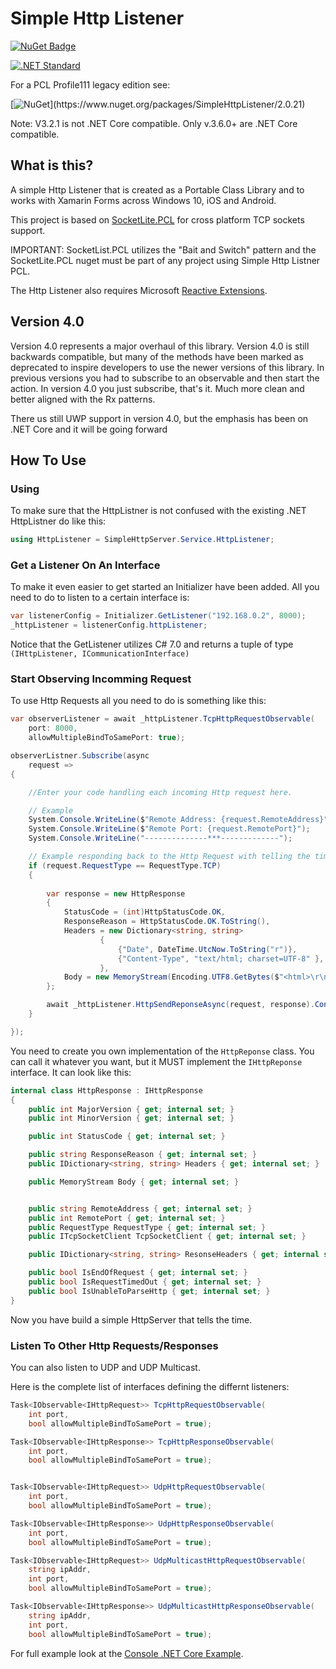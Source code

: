 # Simple Http Listener

[![NuGet Badge](https://buildstats.info/nuget/SimpleHttpListener)](https://www.nuget.org/packages/SimpleHttpListener)

[![.NET Standard](http://img.shields.io/badge/.NET_Standard-v1.2-green.svg)](https://docs.microsoft.com/da-dk/dotnet/articles/standard/library)

For a PCL Profile111 legacy edition see:

[![NuGet](https://img.shields.io/badge/nuget-2.0.21_(Profile_111)-yellow.svg)](https://www.nuget.org/packages/SimpleHttpListener/2.0.21)

Note: V3.2.1 is not .NET Core compatible. Only v.3.6.0+ are .NET Core compatible.

## What is this?

A simple Http Listener that is created as a Portable Class Library and to works with Xamarin Forms across Windows 10, iOS and Android.

This project is based on [SocketLite.PCL](https://github.com/1iveowl/sockets-for-pcl/) for cross platform TCP sockets support. 

IMPORTANT: SocketList.PCL utilizes the "Bait and Switch" pattern and the SocketLite.PCL nuget must be part of any project using Simple Http Listner PCL.

The Http Listener also requires Microsoft [Reactive Extensions](https://www.nuget.org/packages/Rx-Main). 

## Version 4.0
Version 4.0 represents a major overhaul of this library. Version 4.0 is still backwards compatible, but many of the methods have been marked as deprecated to inspire developers to use the newer versions of this library. In previous versions you had to subscribe to an observable and then start the action. In version 4.0 you just subscribe, that's it. Much more clean and better aligned with the Rx patterns.

There us still UWP support in version 4.0, but the emphasis has been on .NET Core and it will be going forward

## How To Use 

### Using
To make sure that the HttpListner is not confused with the existing .NET HttpListner do like this:

```cs
using HttpListener = SimpleHttpServer.Service.HttpListener;
```

### Get a Listener On An Interface
To make it even easier to get started an Initializer have been added. All you need to do to listen to a certain interface is:
```csharp
var listenerConfig = Initializer.GetListener("192.168.0.2", 8000);
_httpListener = listenerConfig.httpListener;
```
Notice that the GetListener utilizes C# 7.0 and returns a tuple of type ```(IHttpListener, ICommunicationInterface)```

### Start Observing Incomming Request

To use Http Requests all you need to do is something like this:

```csharp
var observerListener = await _httpListener.TcpHttpRequestObservable(
    port: 8000,
    allowMultipleBindToSamePort: true);

observerListner.Subscribe(async
    request =>
{

    //Enter your code handling each incoming Http request here.

    // Example
    System.Console.WriteLine($"Remote Address: {request.RemoteAddress}");
    System.Console.WriteLine($"Remote Port: {request.RemotePort}");
    System.Console.WriteLine("--------------***-------------");

    // Example responding back to the Http Request with telling the time:
    if (request.RequestType == RequestType.TCP)
    {
        
        var response = new HttpResponse
        {
            StatusCode = (int)HttpStatusCode.OK,
            ResponseReason = HttpStatusCode.OK.ToString(),
            Headers = new Dictionary<string, string>
                    {
                        {"Date", DateTime.UtcNow.ToString("r")},
                        {"Content-Type", "text/html; charset=UTF-8" },
                    },
            Body = new MemoryStream(Encoding.UTF8.GetBytes($"<html>\r\n<body>\r\n<h1>Hello, World! {DateTime.Now}</h1>\r\n</body>\r\n</html>"))
        };

        await _httpListener.HttpSendReponseAsync(request, response).ConfigureAwait(false);
    }

});
```
You need to create you own implementation of the `HttpReponse` class. You can call it whatever you want, but it MUST implement the `IHttpReponse` interface. It can look like this:

```csharp
internal class HttpResponse : IHttpResponse
{
    public int MajorVersion { get; internal set; }
    public int MinorVersion { get; internal set; }

    public int StatusCode { get; internal set; }

    public string ResponseReason { get; internal set; }
    public IDictionary<string, string> Headers { get; internal set; }

    public MemoryStream Body { get; internal set; }


    public string RemoteAddress { get; internal set; }
    public int RemotePort { get; internal set; }
    public RequestType RequestType { get; internal set; }
    public ITcpSocketClient TcpSocketClient { get; internal set; }

    public IDictionary<string, string> ResonseHeaders { get; internal set; }

    public bool IsEndOfRequest { get; internal set; }
    public bool IsRequestTimedOut { get; internal set; }
    public bool IsUnableToParseHttp { get; internal set; }
}
```


Now you have build a simple HttpServer that tells the time.
### Listen To Other Http Requests/Responses
You can also listen to UDP and UDP Multicast.

Here is the complete list of interfaces defining the differnt listeners:

```csharp
Task<IObservable<IHttpRequest>> TcpHttpRequestObservable(
    int port,
    bool allowMultipleBindToSamePort = true);

Task<IObservable<IHttpResponse>> TcpHttpResponseObservable(
    int port,
    bool allowMultipleBindToSamePort = true);


Task<IObservable<IHttpRequest>> UdpHttpRequestObservable(
    int port,
    bool allowMultipleBindToSamePort = true);

Task<IObservable<IHttpResponse>> UdpHttpResponseObservable(
    int port,
    bool allowMultipleBindToSamePort = true);

Task<IObservable<IHttpRequest>> UdpMulticastHttpRequestObservable(
    string ipAddr,
    int port,
    bool allowMultipleBindToSamePort = true);

Task<IObservable<IHttpResponse>> UdpMulticastHttpResponseObservable(
    string ipAddr,
    int port,
    bool allowMultipleBindToSamePort = true);
```


For full example look at the [Console .NET Core Example](https://github.com/1iveowl/Simple-Http-Listener-PCL/tree/master/src/test/Console.NETCore.Test).
